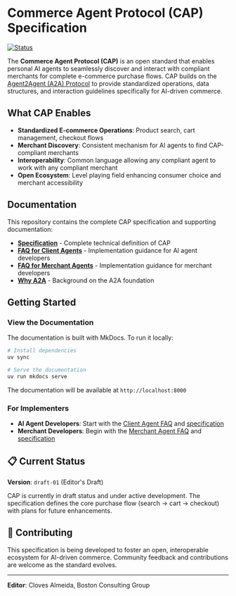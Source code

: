 # Commerce Agent Protocol (CAP) Specification

[![Status](https://img.shields.io/badge/status-draft--01-orange)](docs/specification.md)

The **Commerce Agent Protocol (CAP)** is an open standard that enables personal AI agents to seamlessly discover and interact with compliant merchants for complete e-commerce purchase flows. CAP builds on the [Agent2Agent (A2A) Protocol](https://a2a-protocol.org/latest/) to provide standardized operations, data structures, and interaction guidelines specifically for AI-driven commerce.

## What CAP Enables

- **Standardized E-commerce Operations**: Product search, cart management, checkout flows
- **Merchant Discovery**: Consistent mechanism for AI agents to find CAP-compliant merchants
- **Interoperability**: Common language allowing any compliant agent to work with any compliant merchant
- **Open Ecosystem**: Level playing field enhancing consumer choice and merchant accessibility

## Documentation

This repository contains the complete CAP specification and supporting documentation:

- **[Specification](docs/specification.md)** - Complete technical definition of CAP
- **[FAQ for Client Agents](docs/topics/faq-clients.md)** - Implementation guidance for AI agent developers
- **[FAQ for Merchant Agents](docs/topics/faq-merchants.md)** - Implementation guidance for merchant developers
- **[Why A2A](docs/topics/why-a2a.md)** - Background on the A2A foundation

## Getting Started

### View the Documentation

The documentation is built with MkDocs. To run it locally:

```bash
# Install dependencies
uv sync

# Serve the documentation
uv run mkdocs serve
```

The documentation will be available at `http://localhost:8000`

### For Implementers

- **AI Agent Developers**: Start with the [Client Agent FAQ](docs/topics/faq-clients.md) and [specification](docs/specification.md)
- **Merchant Developers**: Begin with the [Merchant Agent FAQ](docs/topics/faq-merchants.md) and [specification](docs/specification.md)

## 📋 Current Status

**Version**: `draft-01` (Editor's Draft)

CAP is currently in draft status and under active development. The specification defines the core purchase flow (search → cart → checkout) with plans for future enhancements.

## 🤝 Contributing

This specification is being developed to foster an open, interoperable ecosystem for AI-driven commerce. Community feedback and contributions are welcome as the standard evolves.

---

**Editor**: Cloves Almeida, Boston Consulting Group
